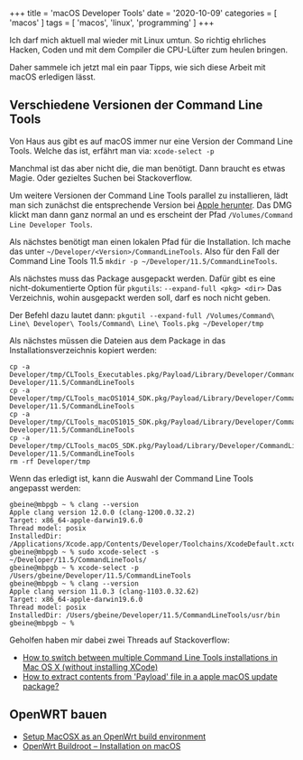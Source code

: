 +++
title = 'macOS Developer Tools'
date = '2020-10-09'
categories = [ 'macos' ]
tags = [ 'macos', 'linux', 'programming' ]
+++

Ich darf mich aktuell mal wieder mit Linux umtun.
So richtig ehrliches Hacken, Coden und mit dem Compiler die CPU-Lüfter zum heulen bringen.

Daher sammele ich jetzt mal ein paar Tipps, wie sich diese Arbeit mit macOS erledigen lässt.

## Verschiedene Versionen der Command Line Tools

Von Haus aus gibt es auf macOS immer nur eine Version der Command Line Tools.
Welche das ist, erfährt man via: `xcode-select -p`

Manchmal ist das aber nicht die, die man benötigt.
Dann braucht es etwas Magie.
Oder gezieltes Suchen bei Stackoverflow.

Um weitere Versionen der Command Line Tools parallel zu installieren, lädt man sich zunächst die entsprechende Version bei [Apple herunter](https://developer.apple.com/download/more/).
Das DMG klickt man dann ganz normal an und es erscheint der Pfad `/Volumes/Command Line Developer Tools`.

Als nächstes benötigt man einen lokalen Pfad für die Installation.
Ich mache das unter `~/Developer/<Version>/CommandLineTools`.
Also für den Fall der Command Line Tools 11.5 `mkdir -p ~/Developer/11.5/CommandLineTools`.

Als nächstes muss das Package ausgepackt werden.
Dafür gibt es eine nicht-dokumentierte Option für `pkgutils`: `--expand-full <pkg> <dir>`
Das Verzeichnis, wohin ausgepackt werden soll, darf es noch nicht geben.

Der Befehl dazu lautet dann: `pkgutil --expand-full /Volumes/Command\ Line\ Developer\ Tools/Command\ Line\ Tools.pkg ~/Developer/tmp`

Als nächstes müssen die Dateien aus dem Package in das Installationsverzeichnis kopiert werden:

```
cp -a Developer/tmp/CLTools_Executables.pkg/Payload/Library/Developer/CommandLineTools/* Developer/11.5/CommandLineTools
cp -a Developer/tmp/CLTools_macOS1014_SDK.pkg/Payload/Library/Developer/CommandLineTools/* Developer/11.5/CommandLineTools
cp -a Developer/tmp/CLTools_macOS1015_SDK.pkg/Payload/Library/Developer/CommandLineTools/* Developer/11.5/CommandLineTools
cp -a  Developer/tmp/CLTools_macOS_SDK.pkg/Payload/Library/Developer/CommandLineTools/* Developer/11.5/CommandLineTools
rm -rf Developer/tmp
```

Wenn das erledigt ist, kann die Auswahl der Command Line Tools angepasst werden:

```
gbeine@mbpgb ~ % clang --version
Apple clang version 12.0.0 (clang-1200.0.32.2)
Target: x86_64-apple-darwin19.6.0
Thread model: posix
InstalledDir: /Applications/Xcode.app/Contents/Developer/Toolchains/XcodeDefault.xctoolchain/usr/bin
gbeine@mbpgb ~ % sudo xcode-select -s ~/Developer/11.5/CommandLineTools/
gbeine@mbpgb ~ % xcode-select -p
/Users/gbeine/Developer/11.5/CommandLineTools
gbeine@mbpgb ~ % clang --version
Apple clang version 11.0.3 (clang-1103.0.32.62)
Target: x86_64-apple-darwin19.6.0
Thread model: posix
InstalledDir: /Users/gbeine/Developer/11.5/CommandLineTools/usr/bin
gbeine@mbpgb ~ %
```

Geholfen haben mir dabei zwei Threads auf Stackoverflow:

* [How to switch between multiple Command Line Tools installations in Mac OS X (without installing XCode)](https://stackoverflow.com/questions/47455245/how-to-switch-between-multiple-command-line-tools-installations-in-mac-os-x-wit)
* [How to extract contents from 'Payload' file in a apple macOS update package?](https://stackoverflow.com/questions/41166805/how-to-extract-contents-from-payload-file-in-a-apple-macos-update-package)

## OpenWRT bauen

* [Setup MacOSX as an OpenWrt build environment](https://openwrt.org/docs/guide-developer/easy.build.macosx)
* [OpenWrt Buildroot – Installation on macOS](https://openwrt.org/docs/guide-developer/buildroot.exigence.macosx)
